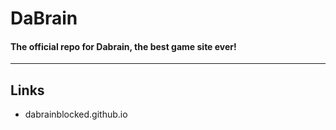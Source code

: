 # DaBrain
#### The official repo for Dabrain, the best game site ever!
----

## Links
* dabrainblocked.github.io

#### 
